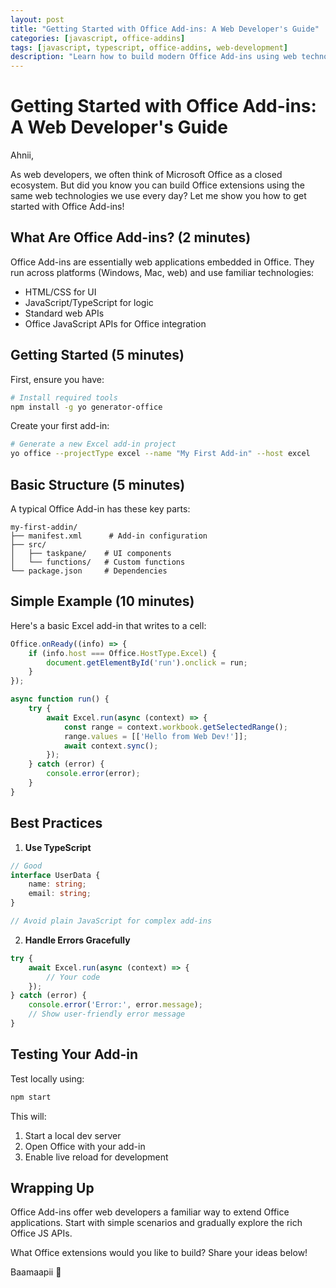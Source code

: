 ```yaml
---
layout: post
title: "Getting Started with Office Add-ins: A Web Developer's Guide"
categories: [javascript, office-addins]
tags: [javascript, typescript, office-addins, web-development]
description: "Learn how to build modern Office Add-ins using web technologies like HTML, CSS, and JavaScript, with practical examples and best practices."
---
```


# Getting Started with Office Add-ins: A Web Developer's Guide

Ahnii,

As web developers, we often think of Microsoft Office as a closed ecosystem. But did you know you can build Office extensions using the same web technologies we use every day? Let me show you how to get started with Office Add-ins!

## What Are Office Add-ins? (2 minutes)

Office Add-ins are essentially web applications embedded in Office. They run across platforms (Windows, Mac, web) and use familiar technologies:

- HTML/CSS for UI
- JavaScript/TypeScript for logic
- Standard web APIs
- Office JavaScript APIs for Office integration

## Getting Started (5 minutes)

First, ensure you have:

```bash
# Install required tools
npm install -g yo generator-office
```

Create your first add-in:

```bash
# Generate a new Excel add-in project
yo office --projectType excel --name "My First Add-in" --host excel
```

## Basic Structure (5 minutes)

A typical Office Add-in has these key parts:

```text
my-first-addin/
├── manifest.xml      # Add-in configuration
├── src/
│   ├── taskpane/    # UI components
│   └── functions/   # Custom functions
└── package.json     # Dependencies
```

## Simple Example (10 minutes)

Here's a basic Excel add-in that writes to a cell:

```typescript
Office.onReady((info) => {
    if (info.host === Office.HostType.Excel) {
        document.getElementById('run').onclick = run;
    }
});

async function run() {
    try {
        await Excel.run(async (context) => {
            const range = context.workbook.getSelectedRange();
            range.values = [['Hello from Web Dev!']];
            await context.sync();
        });
    } catch (error) {
        console.error(error);
    }
}
```

## Best Practices

1. **Use TypeScript**

```typescript
// Good
interface UserData {
    name: string;
    email: string;
}

// Avoid plain JavaScript for complex add-ins
```

2. **Handle Errors Gracefully**

```typescript
try {
    await Excel.run(async (context) => {
        // Your code
    });
} catch (error) {
    console.error('Error:', error.message);
    // Show user-friendly error message
}
```

## Testing Your Add-in

Test locally using:

```bash
npm start
```

This will:

1. Start a local dev server
2. Open Office with your add-in
3. Enable live reload for development

## Wrapping Up

Office Add-ins offer web developers a familiar way to extend Office applications. Start with simple scenarios and gradually explore the rich Office JS APIs.

What Office extensions would you like to build? Share your ideas below!

Baamaapii 👋
